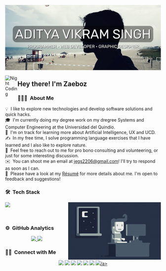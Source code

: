 ![Aditya Vikram Singh Banner](https://raw.githubusercontent.com/AVS1508/AVS1508/master/assets/Aditya%20Vikram%20Singh%20Banner.jpg)

<img alt="Night Coding" src="./assets/Hand%20Wave.gif" width='40' align="left"/><h2>Hey there! I'm Zaeboz</h2>

<!-- ## 👋 &nbsp;Hey there! I'm Zaeboz -->

### 👨🏻‍💻 &nbsp;About Me

💡 &nbsp;I like to explore new technologies and develop software solutions and quick hacks.\
🎓 &nbsp;I'm currently doing my degree work on my dregree Systems and Computer Engineering at the Universidad del Quindío.\
🌱 &nbsp;I'm on track for learning more about Artificial Intelligence, UX and UCD.\
✍️ &nbsp;In my free time, I solve programming language exercises that I have learned and I also like to explore nature.\
💬 &nbsp;Feel free to reach out to me for pro bono consulting and volunteering, or just for some interesting discussion.\
✉️ &nbsp;You can shoot me an email at jegs2206@gmail.com! I'll try to respond as soon as I can.\
📄 &nbsp;Please have a look at my [Résumé](https://jegs2206.hackerresume.io/d261f4c7-7e2f-4d38-8a61-a9489324dd74) for more details about me. I'm open to feedback and suggestions!

### 🛠 &nbsp;Tech Stack
<img alt="Night Coding" src="https://raw.githubusercontent.com/AVS1508/AVS1508/master/assets/Night-Coding.gif" align="right"/>
<!--tech stack icons-->
<!--tech stack icons-->
<p align="left">
  <a href="https://skillicons.dev">
    <img src="https://skillicons.dev/icons?i=c,java,py,go,php,css,html,js,matlab,r,mysql,firebase,figma,git,github,postman,docker,eclipse,vscode,idea,linux&perline=7" />
  </a>
</p>
<br>
<!-------------------------->

### ⚙️ &nbsp;GitHub Analytics

<p align="center">
  <a href="https://github.com/Zaeboz">
    <img height="160em" src="https://github-readme-stats-eight-theta.vercel.app/api?username=Zaeboz&show_icons=true&theme=algolia&include_all_commits=true&count_private=true"/>
    <img height="160em" src="https://github-readme-stats-eight-theta.vercel.app/api/top-langs/?username=Zaeboz&layout=compact&langs_count=8&theme=algolia"/>
  </a>
</p>

### 🤝🏻 &nbsp;Connect with Me

<p align="center">
  <a href="https://www.linkedin.com/in/juan-enmanuel-gutierrez-s%C3%A1nchez-5a2744231"><img src="https://img.shields.io/badge/-Juan%20Enmanuel%20G-0077B5?style=flat&logo=Linkedin&logoColor=white"/></a>
  <a href="https://www.hackerrank.com/profile/jegs2206"><img src="https://img.shields.io/badge/-@jegs2206-00EA64?style=flat&logo=HackerRank&logoColor=black"/></a>
  <a href="mailto:jegs2206@gmail.com"><img src="https://img.shields.io/badge/-jegs2206@gmail.com-D14836?style=flat&logo=Gmail&logoColor=white"/></a>
  <a href="https://www.instagram.com/old.woods/"><img src="https://img.shields.io/badge/-@old.woods-E4405F?style=flat&logo=Instagram&logoColor=white"/></a>
  <a href="https://www.facebook.com/juanenmanuel.gutierrezsanchez/"><img src="https://img.shields.io/badge/-@JEGS-1877F2?style=flat&logo=Facebook&logoColor=white"/></a>
  <a href="https://twitter.com/Old_woodss"><img src="https://img.shields.io/badge/-@Old_woodss-000000?style=flat&logo=X&logoColor=white"/></a>
  <a href="https://wa.me/573103591148"><img src="https://img.shields.io/badge/-@Juan E-25D366?style=flat&logo=WhatsApp&logoColor=white"/>/a>
</p>
